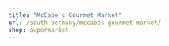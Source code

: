 ```yaml
---
title: "McCabe's Gourmet Market"
url: /south-bethany/mccabes-gourmet-market/
shop: supermarket
---
```

